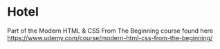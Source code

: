 # Hotel
Part of the Modern HTML &amp; CSS From The Beginning course found here https://www.udemy.com/course/modern-html-css-from-the-beginning/
